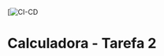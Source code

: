 [![CI-CD](https://github.com/alinepmarcondes/C214-Tarefa2/actions/workflows/cicd.yml/badge.svg)
# Calculadora - Tarefa 2
